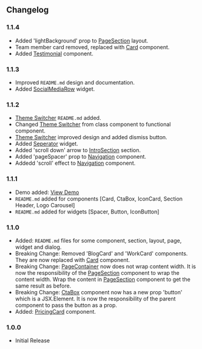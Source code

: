 ## Changelog

### 1.1.4

- Added 'lightBackground' prop to [PageSection](./src/layouts/PageSection.tsx) layout.
- Team member card removed, replaced with [Card](./src/components/Card/) component.
- Added [Testimonial](./src/components/Testimonial/) component.

### 1.1.3

- Improved `README.md` design and documentation.
- Added [SocialMediaRow](./src/widgets/SocialMeidaRow/) widget.

### 1.1.2

- [Theme Switcher](./src/widgets/ThemeSwitcher/) `README.md` added.
- Changed [Theme Switcher](./src/widgets/ThemeSwitcher/) from class component to functional component.
- [Theme Switcher](./src/widgets/ThemeSwitcher/) improved design and added dismiss button.
- Added [Seperator](./src/widgets/Seperator/) widget.
- Added 'scroll down' arrow to [IntroSection](./src/sections/IntroSection/) section.
- Added 'pageSpacer' prop to [Navigation](./src/components/Navigation/) component.
- Addedd 'scroll' effect to [Navigation](./src/components/Navigation/) component.

### 1.1.1

- Demo added: [View Demo](https://circle-theme-app-unjsb.ondigitalocean.app/)
- `README.md` added for components [Card, CtaBox, IconCard, Section Header, Logo Carousel]
- `README.md` added for widgets [Spacer, Button, IconButton]

### 1.1.0

- Added: `README.md` files for some component, section, layout, page, widget and dialog.
- Breaking Change: Removed 'BlogCard' and 'WorkCard' components. They are now replaced with [Card](./src/components/Card/) component.
- Breaking Change: [PageContainer](./src/layouts/PageContainer.tsx) now does not wrap content width. It is now the responsibility of the [PageSection](./src/layouts/PageSection.tsx) component to wrap the content width. Wrap the content in [PageSection](./src/layouts/PageSection.tsx) component to get the same result as before.
- Breaking Change: [CtaBox](./src/components/CtaBox/) component now has a new prop 'button' which is a JSX.Element. It is now the responsibility of the parent component to pass the button as a prop.
- Added: [PricingCard](./src/components/PricingCard/) component.

### 1.0.0

- Initial Release
